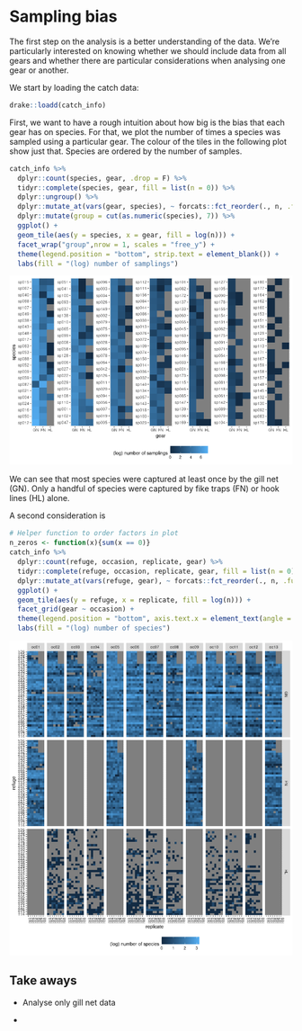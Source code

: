 Sampling bias
================

The first step on the analysis is a better understanding of the data.
We’re particularly interested on knowing whether we should include
data from all gears and whether there are particular considerations when
analysing one gear or another.

We start by loading the catch data:

``` r
drake::loadd(catch_info)
```

First, we want to have a rough intuition about how big is the bias that
each gear has on species. For that, we plot the number of times a
species was sampled using a particular gear. The colour of the tiles in
the following plot show just that. Species are ordered by the number of
samples.

``` r
catch_info %>%
  dplyr::count(species, gear, .drop = F) %>% 
  tidyr::complete(species, gear, fill = list(n = 0)) %>% 
  dplyr::ungroup() %>%
  dplyr::mutate_at(vars(gear, species), ~ forcats::fct_reorder(., n, .fun = sum, .desc = T)) %>%
  dplyr::mutate(group = cut(as.numeric(species), 7)) %>% 
  ggplot() +
  geom_tile(aes(y = species, x = gear, fill = log(n))) +
  facet_wrap("group",nrow = 1, scales = "free_y") +
  theme(legend.position = "bottom", strip.text = element_blank()) +
  labs(fill = "(log) number of samplings")
```

![](sampling-bias_files/figure-gfm/unnamed-chunk-2-1.png)<!-- -->

We can see that most species were captured at least once by the gill net
(GN). Only a handful of species were captured by fike traps (FN) or hook
lines (HL) alone.

A second consideration is

``` r
# Helper function to order factors in plot
n_zeros <- function(x){sum(x == 0)}
catch_info %>%
  dplyr::count(refuge, occasion, replicate, gear) %>%
  tidyr::complete(refuge, occasion, replicate, gear, fill = list(n = 0)) %>%
  dplyr::mutate_at(vars(refuge, gear), ~ forcats::fct_reorder(., n, .fun = n_zeros, .desc = F)) %>%
  ggplot() +
  geom_tile(aes(y = refuge, x = replicate, fill = log(n))) +
  facet_grid(gear ~ occasion) +
  theme(legend.position = "bottom", axis.text.x = element_text(angle = 90)) +
  labs(fill = "(log) number of species")
```

![](sampling-bias_files/figure-gfm/unnamed-chunk-3-1.png)<!-- -->

## Take aways

  - Analyse only gill net data

  -
